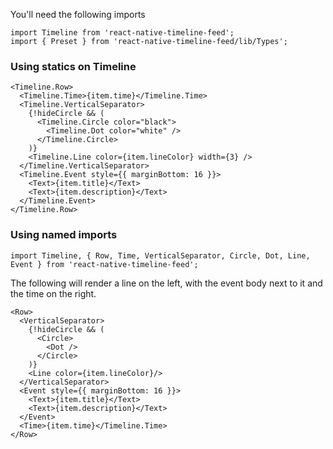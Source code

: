 <!-- @format -->

You'll need the following imports

```
import Timeline from 'react-native-timeline-feed';
import { Preset } from 'react-native-timeline-feed/lib/Types';
```

### Using statics on Timeline

```
<Timeline.Row>
  <Timeline.Time>{item.time}</Timeline.Time>
  <Timeline.VerticalSeparator>
    {!hideCircle && (
      <Timeline.Circle color="black">
        <Timeline.Dot color="white" />
      </Timeline.Circle>
    )}
    <Timeline.Line color={item.lineColor} width={3} />
  </Timeline.VerticalSeparator>
  <Timeline.Event style={{ marginBottom: 16 }}>
    <Text>{item.title}</Text>
    <Text>{item.description}</Text>
  </Timeline.Event>
</Timeline.Row>
```

### Using named imports

```
import Timeline, { Row, Time, VerticalSeparator, Circle, Dot, Line, Event } from 'react-native-timeline-feed';
```

The following will render a line on the left, with the event body next to it and the time on the right.

```
<Row>
  <VerticalSeparator>
    {!hideCircle && (
      <Circle>
        <Dot />
      </Circle>
    )}
    <Line color={item.lineColor}/>
  </VerticalSeparator>
  <Event style={{ marginBottom: 16 }}>
    <Text>{item.title}</Text>
    <Text>{item.description}</Text>
  </Event>
  <Time>{item.time}</Timeline.Time>
</Row>
```
